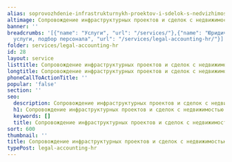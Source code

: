 ```yaml
---
alias: soprovozhdenie-infrastrukturnykh-proektov-i-sdelok-s-nedvizhimostiu
altimage: Сопровождение инфраструктурных проектов и сделок с недвижимостью
banner: ''
breadcrumbs: '[{"name": "Услуги", "url": "/services/"},{"name": "Юридические и бухгалтерские
  услуги, подбор персонала", "url": "/services/legal-accounting-hr/"}]'
folder: services/legal-accounting-hr
id: 28
layout: service
listtitle: Сопровождение инфраструктурных проектов и сделок с недвижимостью
longtitle: Сопровождение инфраструктурных проектов и сделок с недвижимостью
phoneCallToActionTitle: ''
popular: 'false'
section: ''
seo:
  description: Сопровождение инфраструктурных проектов и сделок с недвижимостью
  h1: Сопровождение инфраструктурных проектов и сделок с недвижимостью
  keywords: []
  title: Сопровождение инфраструктурных проектов и сделок с недвижимостью
sort: 600
thumbnail: ''
title: Сопровождение инфраструктурных проектов и сделок с недвижимостью
typePost: legal-accounting-hr
---
```

